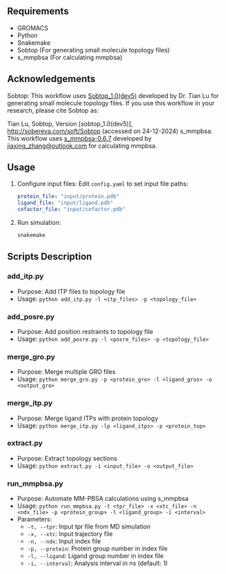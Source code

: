 ## Requirements

- GROMACS
- Python
- Snakemake
- Sobtop (For generating small molecule topology files)
- s_mmpbsa (For calculating mmpbsa)

## Acknowledgements

Sobtop:
This workflow uses [Sobtop_1.0(dev5)](http://sobereva.com/soft/Sobtop/) developed by Dr. Tian Lu for generating small molecule topology files. If you use this workflow in your research, please cite Sobtop as:

Tian Lu, Sobtop, Version [sobtop_1.0(dev5)], http://sobereva.com/soft/Sobtop (accessed on 24-12-2024)
s_mmpbsa:
This workflow uses [s_mmpbsa-0.6.7](https://github.com/Supernova4869/s_mmpbsa) developed by jiaxing_zhang@outlook.com for calculating mmpbsa.

## Usage

1. Configure input files:
   Edit `config.yaml` to set input file paths:
   ```yaml
   protein_file: "input/protein.pdb"
   ligand_file: "input/ligand.pdb"
   cofactor_file: "input/cofactor.pdb"
   ```

2. Run simulation:
   ```bash
   snakemake 
   ```

## Scripts Description

### add_itp.py
- Purpose: Add ITP files to topology file
- Usage: `python add_itp.py -l <itp_files> -p <topology_file>`

### add_posre.py
- Purpose: Add position restraints to topology file
- Usage: `python add_posre.py -l <posre_files> -p <topology_file>`

### merge_gro.py
- Purpose: Merge multiple GRO files
- Usage: `python merge_gro.py -p <protein_gro> -l <ligand_gros> -o <output_gro>`

### merge_itp.py
- Purpose: Merge ligand ITPs with protein topology
- Usage: `python merge_itp.py -lp <ligand_itps> -p <protein_top>`

### extract.py
- Purpose: Extract topology sections
- Usage: `python extract.py -i <input_file> -o <output_file>`

### run_mmpbsa.py
- Purpose: Automate MM-PBSA calculations using s_mmpbsa
- Usage: `python run_mmpbsa.py -t <tpr_file> -x <xtc_file> -n <ndx_file> -p <protein_group> -l <ligand_group> -i <interval>`
- Parameters:
  - `-t, --tpr`: Input tpr file from MD simulation
  - `-x, --xtc`: Input trajectory file
  - `-n, --ndx`: Input index file
  - `-p, --protein`: Protein group number in index file
  - `-l, --ligand`: Ligand group number in index file
  - `-i, --interval`: Analysis interval in ns (default: 1)